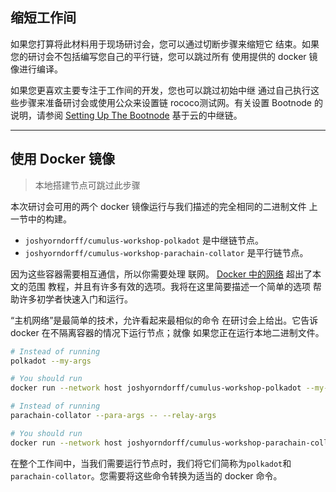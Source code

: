 
<!-- fIXME - 目前没有维护用于此的 docker。这只是从编译页面复制的。需要更新才能使用！ -->

## 缩短工作间

如果您打算将此材料用于现场研讨会，您可以通过切断步骤来缩短它
结束。如果您的研讨会不包括编写您自己的平行链，您可以跳过所有
使用提供的 docker 镜像进行编译。

如果您更喜欢主要专注于工作间的开发，您也可以跳过初始中继
通过自己执行这些步骤来准备研讨会或使用公众来设置链
rococo测试网。有关设置 Bootnode 的说明，请参阅 [Setting Up The Bootnode](../SettingUpTheBootnode.md)
基于云的中继链。

---

## 使用 Docker 镜像

> 本地搭建节点可跳过此步骤

本次研讨会可用的两个 docker 镜像运行与我们描述的完全相同的二进制文件
上一节中的构建。

- `joshyorndorff/cumulus-workshop-polkadot` 是中继链节点。
- `joshyorndorff/cumulus-workshop-parachain-collat​​or` 是平行链节点。

因为这些容器需要相互通信，所以你需要处理
联网。 [Docker 中的网络](https://docs.docker.com/network/) 超出了本文的范围
教程，并且有许多有效的选项。我将在这里简要描述一个简单的选项
帮助许多初学者快速入门和运行。

“主机网络”是最简单的技术，允许看起来最相似的命令
在研讨会上给出。它告诉 docker 在不隔离容器的情况下运行节点；就像
如果您正在运行本地二进制文件。

```bash
# Instead of running
polkadot --my-args

# You should run
docker run --network host joshyorndorff/cumulus-workshop-polkadot --my-args
```

```bash
# Instead of running
parachain-collator --para-args -- --relay-args

# You should run
docker run --network host joshyorndorff/cumulus-workshop-parachain-collator --para-args -- --relay-args
```

在整个工作间中，当我们需要运行节点时，我们将它们简称为`polkadot`和
`parachain-collat​​or`。您需要将这些命令转换为适当的 docker 命令。